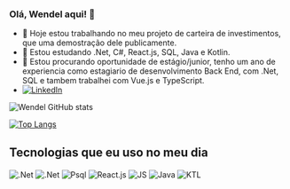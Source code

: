 ### Olá, Wendel aqui! 👋

- 🔭 Hoje estou trabalhando no meu projeto de carteira de investimentos, que uma demostração dele publicamente.
- 🌱 Estou estudando .Net, C#, React.js, SQL, Java e Kotlin.
- 👯 Estou procurando oportunidade de estágio/junior, tenho um ano de experiencia como estagiario de desenvolvimento Back End, com .Net, SQL e tambem trabalhei com Vue.js e TypeScript.
- [![LinkedIn](https://img.shields.io/badge/LinkedIn-0077B5?style=for-the-badge&logo=linkedin&logoColor=white)](https://www.linkedin.com/in/wendel-maciel-209a291b6/)

![Wendel GitHub stats](https://github-readme-stats.vercel.app/api?username=wendelfilipe&show_icons=true&theme=dracula)

[![Top Langs](https://github-readme-stats.vercel.app/api/top-langs/?username=wendelfilipe)](https://github.com/wendelfilipe/github-readme-stats)

## Tecnologias que eu uso no meu dia

<div style="display: inline_block">
  <img align="center" alt=".Net" src="https://img.shields.io/badge/.NET-5C2D91?style=for-the-badge&logo=.net&logoColor=white" />
  <img align="center" alt=".Net" src="https://img.shields.io/badge/C%23-239120?style=for-the-badge&logo=c-sharp&logoColor=white" />
  <img align="center" alt="Psql" src="https://img.shields.io/badge/PostgreSQL-316192?style=for-the-badge&logo=postgresql&logoColor=white" />
  <img align="center" alt="React.js" src="https://img.shields.io/badge/React-20232A?style=for-the-badge&logo=react&logoColor=61DAFB" />
  <img align="center" alt="JS" src="https://img.shields.io/badge/JavaScript-F7DF1E?style=for-the-badge&logo=javascript&logoColor=black" />
  <img align="center" alt="Java" src="https://img.shields.io/badge/Java-ED8B00?style=for-the-badge&logo=openjdk&logoColor=white" />
  <img align="center" alt="KTL" src="https://img.shields.io/badge/Kotlin-0095D5?&style=for-the-badge&logo=kotlin&logoColor=white" />
</div><br/>
